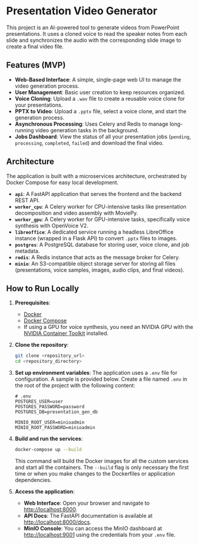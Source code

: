 # Presentation Video Generator

This project is an AI-powered tool to generate videos from PowerPoint presentations. It uses a cloned voice to read the speaker notes from each slide and synchronizes the audio with the corresponding slide image to create a final video file.

## Features (MVP)

- **Web-Based Interface**: A simple, single-page web UI to manage the video generation process.
- **User Management**: Basic user creation to keep resources organized.
- **Voice Cloning**: Upload a `.wav` file to create a reusable voice clone for your presentations.
- **PPTX to Video**: Upload a `.pptx` file, select a voice clone, and start the generation process.
- **Asynchronous Processing**: Uses Celery and Redis to manage long-running video generation tasks in the background.
- **Jobs Dashboard**: View the status of all your presentation jobs (`pending`, `processing`, `completed`, `failed`) and download the final video.

## Architecture

The application is built with a microservices architecture, orchestrated by Docker Compose for easy local development.

- **`api`**: A FastAPI application that serves the frontend and the backend REST API.
- **`worker_cpu`**: A Celery worker for CPU-intensive tasks like presentation decomposition and video assembly with MoviePy.
- **`worker_gpu`**: A Celery worker for GPU-intensive tasks, specifically voice synthesis with OpenVoice V2.
- **`libreoffice`**: A dedicated service running a headless LibreOffice instance (wrapped in a Flask API) to convert `.pptx` files to images.
- **`postgres`**: A PostgreSQL database for storing user, voice clone, and job metadata.
- **`redis`**: A Redis instance that acts as the message broker for Celery.
- **`minio`**: An S3-compatible object storage server for storing all files (presentations, voice samples, images, audio clips, and final videos).

## How to Run Locally

1.  **Prerequisites**:
    -   [Docker](https://www.docker.com/get-started)
    -   [Docker Compose](https://docs.docker.com/compose/install/)
    -   If using a GPU for voice synthesis, you need an NVIDIA GPU with the [NVIDIA Container Toolkit](https://docs.nvidia.com/datacenter/cloud-native/container-toolkit/install-guide.html) installed.

2.  **Clone the repository**:
    ```bash
    git clone <repository_url>
    cd <repository_directory>
    ```

3.  **Set up environment variables**:
    The application uses a `.env` file for configuration. A sample is provided below. Create a file named `.env` in the root of the project with the following content:
    ```env
    # .env
    POSTGRES_USER=user
    POSTGRES_PASSWORD=password
    POSTGRES_DB=presentation_gen_db

    MINIO_ROOT_USER=minioadmin
    MINIO_ROOT_PASSWORD=minioadmin
    ```

4.  **Build and run the services**:
    ```bash
    docker-compose up --build
    ```
    This command will build the Docker images for all the custom services and start all the containers. The `--build` flag is only necessary the first time or when you make changes to the Dockerfiles or application dependencies.

5.  **Access the application**:
    -   **Web Interface**: Open your browser and navigate to [http://localhost:8000](http://localhost:8000).
    -   **API Docs**: The FastAPI documentation is available at [http://localhost:8000/docs](http://localhost:8000/docs).
    -   **MinIO Console**: You can access the MinIO dashboard at [http://localhost:9001](http://localhost:9001) using the credentials from your `.env` file.
